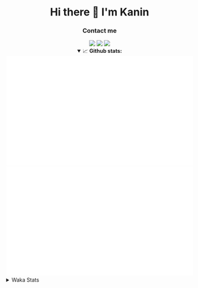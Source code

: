 <div align="center">
 <h1>Hi there 👋 I'm Kanin</h1>
 <h3>Contact me</h3>
 <a href="mailto:im@kanin.dev"><img src="https://img.shields.io/badge/gmail-%23D14836.svg?&style=for-the-badge&logo=gmail&logoColor=white"/></a>
 <a href="https://twitter.com/KaninDev"><img src="https://img.shields.io/badge/twitter-%231DA1F2.svg?&style=for-the-badge&logo=twitter&logoColor=white"/></a>
 <a href="https://www.linkedin.com/in/KaninDev"><img src="https://img.shields.io/badge/linkedin-%230077B5.svg?&style=for-the-badge&logo=linkedin&logoColor=white"/></a>
<details open>
  <summary>📈 <b>Github stats:</b></summary>
  <img src="https://github.com/Kanin/Kanin/blob/master/scripts/GitHubStats/generated/overview.svg"/>
  <img src="https://github.com/Kanin/Kanin/blob/master/scripts/GitHubStats/generated/languages.svg"/>
</details>
</div>

<details>
 <summary>Waka Stats</summary>

<!--START_SECTION:waka-->
![Profile Views](http://img.shields.io/badge/Profile%20Views-38-blue)

![Lines of code](https://img.shields.io/badge/From%20Hello%20World%20I%27ve%20Written-22906%20lines%20of%20code-blue)

**🐱 My Github Data** 

> 🏆 45 Contributions in the Year 2021
 > 
> 📦 16.5 kB Used in Github's Storage 
 > 
> 🚫 Not Opted to Hire
 > 
> 📜 8 Public Repositories 
 > 
> 🔑 4 Private Repositories  
 > 
**I'm an Early 🐤** 

```text
🌞 Morning    96 commits     █████░░░░░░░░░░░░░░░░░░░░   22.64% 
🌆 Daytime    128 commits    ███████░░░░░░░░░░░░░░░░░░   30.19% 
🌃 Evening    99 commits     █████░░░░░░░░░░░░░░░░░░░░   23.35% 
🌙 Night      101 commits    ██████░░░░░░░░░░░░░░░░░░░   23.82%

```
📅 **I'm Most Productive on Monday** 

```text
Monday       86 commits     █████░░░░░░░░░░░░░░░░░░░░   20.28% 
Tuesday      53 commits     ███░░░░░░░░░░░░░░░░░░░░░░   12.5% 
Wednesday    78 commits     ████░░░░░░░░░░░░░░░░░░░░░   18.4% 
Thursday     44 commits     ██░░░░░░░░░░░░░░░░░░░░░░░   10.38% 
Friday       45 commits     ██░░░░░░░░░░░░░░░░░░░░░░░   10.61% 
Saturday     45 commits     ██░░░░░░░░░░░░░░░░░░░░░░░   10.61% 
Sunday       73 commits     ████░░░░░░░░░░░░░░░░░░░░░   17.22%

```


📊 **This Week I Spent My Time On** 

```text
⌚︎ Time Zone: America/New_York

💬 Programming Languages: 
Python                   9 hrs 36 mins       ██████████████████████░░░   87.51% 
Other                    42 mins             █░░░░░░░░░░░░░░░░░░░░░░░░   6.4% 
SQL                      20 mins             ░░░░░░░░░░░░░░░░░░░░░░░░░   3.08% 
YAML                     19 mins             ░░░░░░░░░░░░░░░░░░░░░░░░░   3.01% 
Git Config               0 secs              ░░░░░░░░░░░░░░░░░░░░░░░░░   0.0%

🔥 Editors: 
PyCharm                  10 hrs 58 mins      █████████████████████████   100.0%

🐱‍💻 Projects: 
CGLS                     9 hrs 49 mins       ██████████████████████░░░   89.54% 
Naila.py                 1 hr 7 mins         ██░░░░░░░░░░░░░░░░░░░░░░░   10.21% 
DenBot                   1 min               ░░░░░░░░░░░░░░░░░░░░░░░░░   0.24%

💻 Operating System: 
Linux                    10 hrs 58 mins      █████████████████████████   100.0%

```

**I Mostly Code in Python** 

```text
Python                   19 repos            ███████████████████░░░░░░   76.0% 
JavaScript               3 repos             ███░░░░░░░░░░░░░░░░░░░░░░   12.0% 
Kotlin                   1 repo              █░░░░░░░░░░░░░░░░░░░░░░░░   4.0% 
HTML                     1 repo              █░░░░░░░░░░░░░░░░░░░░░░░░   4.0% 
Java                     1 repo              █░░░░░░░░░░░░░░░░░░░░░░░░   4.0%

```


**Timeline**

![Chart not found](https://raw.githubusercontent.com/Kanin/Kanin/master/charts/bar_graph.png) 


<!--END_SECTION:waka-->
</details>
